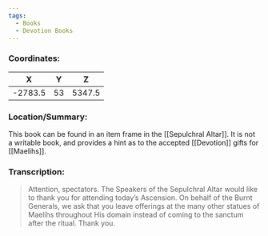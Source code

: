```yaml
---
tags:
  - Books
  - Devotion Books
---
```


### Coordinates:
| **X** | **Y**| **Z** |
|:-----:|:----:|:-----:|
|-2783.5  |53   |5347.5  |

### Location/Summary:
This book can be found in an item frame in the [[Sepulchral Altar]]. It is not a writable book, and provides a hint as to the accepted [[Devotion]] gifts for [[Maelihs]].

### Transcription:
> Attention, spectators. The Speakers of the Sepulchral Altar would like to thank you for attending today’s Ascension. On behalf of the Burnt Generals, we ask that you leave offerings at the many other statues of Maelihs throughout His domain instead of coming to the sanctum after the ritual. Thank you.
